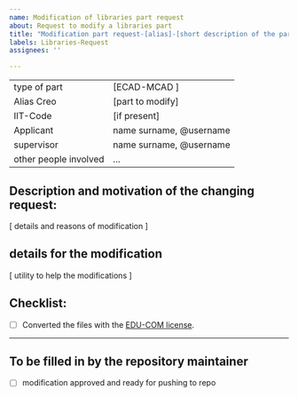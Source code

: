 ```yaml
---
name: Modification of libraries part request
about: Request to modify a libraries part
title: "Modification part request-[alias]-[short description of the part]"
labels: Libraries-Request
assignees: ''

---
```


|               |                         |
|:--------------|:------------------------|
| type of part  | [ECAD-MCAD ]            |
| Alias Creo    | [part to modify]        |
| IIT-Code      | [if present]            |
| Applicant     | name surname, @username |
| supervisor    | name surname, @username |
| other people involved |       ...       |



## Description and motivation of the changing request: <br>
[ details and reasons of modification ]

## details for the modification
[ utility to help the modifications ]

## Checklist:
- [ ] Converted the files with the [EDU-COM license](https://www.ptc.com/en/support/article/CS33072).

------------

## To be filled in by the repository maintainer
* [ ] modification approved and ready for pushing to repo
